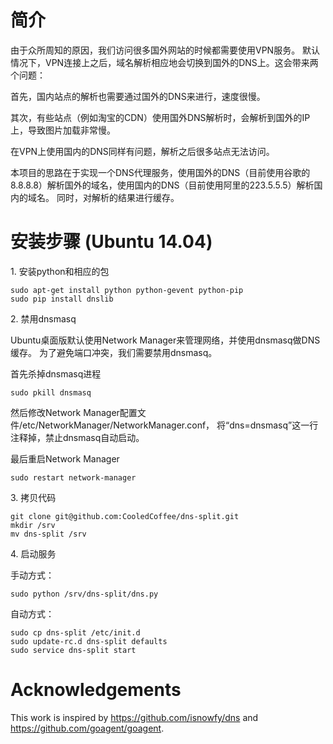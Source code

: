 # 简介
由于众所周知的原因，我们访问很多国外网站的时候都需要使用VPN服务。
默认情况下，VPN连接上之后，域名解析相应地会切换到国外的DNS上。这会带来两个问题：

首先，国内站点的解析也需要通过国外的DNS来进行，速度很慢。

其次，有些站点（例如淘宝的CDN）使用国外DNS解析时，会解析到国外的IP上，导致图片加载非常慢。

在VPN上使用国内的DNS同样有问题，解析之后很多站点无法访问。

本项目的思路在于实现一个DNS代理服务，使用国外的DNS（目前使用谷歌的8.8.8.8）解析国外的域名，使用国内的DNS（目前使用阿里的223.5.5.5）解析国内的域名。
同时，对解析的结果进行缓存。

# 安装步骤 (Ubuntu 14.04)

1\. 安装python和相应的包

	sudo apt-get install python python-gevent python-pip
	sudo pip install dnslib

2\. 禁用dnsmasq

Ubuntu桌面版默认使用Network Manager来管理网络，并使用dnsmasq做DNS缓存。
为了避免端口冲突，我们需要禁用dnsmasq。

首先杀掉dnsmasq进程

	sudo pkill dnsmasq

然后修改Network Manager配置文件/etc/NetworkManager/NetworkManager.conf，
将“dns=dnsmasq”这一行注释掉，禁止dnsmasq自动启动。

最后重启Network Manager

	sudo restart network-manager

3\. 拷贝代码

	git clone git@github.com:CooledCoffee/dns-split.git
	mkdir /srv
	mv dns-split /srv

4\. 启动服务

手动方式：

	sudo python /srv/dns-split/dns.py

自动方式：

	sudo cp dns-split /etc/init.d
	sudo update-rc.d dns-split defaults
	sudo service dns-split start

# Acknowledgements

This work is inspired by <a href="https://github.com/isnowfy/dns" target="_blank">https://github.com/isnowfy/dns</a> and <a href="https://github.com/goagent/goagent" target="_blank">https://github.com/goagent/goagent</a>.

